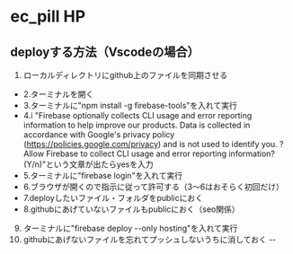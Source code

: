 # ec_pill HP

deployする方法（Vscodeの場合）
--
1. ローカルディレクトリにgithub上のファイルを同期させる
- 2.ターミナルを開く
- 3.ターミナルに"npm install -g firebase-tools"を入れて実行
- 4.i  "Firebase optionally collects CLI usage and error reporting information to help improve our products. Data is collected in accordance with Google's privacy policy (https://policies.google.com/privacy) and is not used to identify you.
? Allow Firebase to collect CLI usage and error reporting information? (Y/n)"という文章が出たらyesを入力
- 5.ターミナルに"firebase login"を入れて実行
- 6.ブラウザが開くので指示に従って許可する（3～6はおそらく初回だけ）
- 7.deployしたいファイル・フォルダをpublicにおく
- 8.githubにあげていないファイルもpublicにおく（seo関係）
9.  ターミナルに"firebase deploy --only hosting"を入れて実行
10. githubにあげないファイルを忘れてプッシュしないうちに消しておく
--
